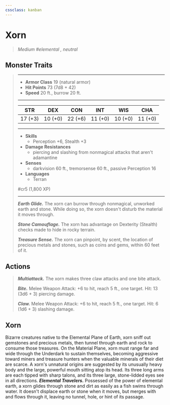 ```yaml
---
cssclass: kanban
---
```


# Xorn
>*Medium #elemental , neutral*
## Monster Traits
>___
>- **Armor Class** 19 (natural armor)
>- **Hit Points** 73 (7d8 + 42)
>- **Speed** 20 ft., burrow 20 ft.
>___
>|STR|DEX|CON|INT|WIS|CHA|
>|:---:|:---:|:---:|:---:|:---:|:---:|
>|17 (+3)|10 (+0)|22 (+6)|11 (+0)|10 (+0)|11 (+0)|
>___
>- **Skills**
>	 - Perception +6, Stealth +3
>- **Damage Resistances**
>	 - piercing and slashing from nonmagical attacks that aren't adamantine
>- **Senses**
>	 - darkvision 60 ft., tremorsense 60 ft., passive Perception 16
>- **Languages**
>	 - Terran
>
> #cr5 (1,800 XP)
>___
>***Earth Glide.*** The xorn can burrow through nonmagical, unworked earth and stone. While doing so, the xorn doesn't disturb the material it moves through.  
>
>***Stone Camouflage.*** The xorn has advantage on Dexterity (Stealth) checks made to hide in rocky terrain.  
>
>***Treasure Sense.*** The xorn can pinpoint, by scent, the location of precious metals and stones, such as coins and gems, within 60 feet of it.  
>
## Actions
>***Multiattack.*** The xorn makes three claw attacks and one bite attack.  
>
>***Bite.*** Melee Weapon Attack: +6 to hit, reach 5 ft., one target. Hit: 13 (3d6 + 3) piercing damage.  
>
>***Claw.*** Melee Weapon Attack: +6 to hit, reach 5 ft., one target. Hit: 6 (1d6 + 3) slashing damage.
## Xorn
Bizarre creatures native to the Elemental Plane of Earth, xorn sniff out gemstones and precious metals, then tunnel through earth and rock to consume those treasures. On the Material Plane, xorn must range far and wide through the Underdark to sustain themselves, becoming aggressive toward miners and treasure hunters when the valuable minerals of their diet are scarce.
A xorn's unnatural origins are suggested by its unusually heavy body and the large, powerful mouth sitting atop its head. Its three long arms are each tipped with sharp talons, and its three large, stone-lidded eyes see in all directions.
***Elemental Travelers.*** Possessed of the power of elemental earth, a xorn glides through stone and dirt as easily as a fish swims through water. It doesn't displace earth or stone when it moves, but merges with and flows through it, leaving no tunnel, hole, or hint of its passage.
